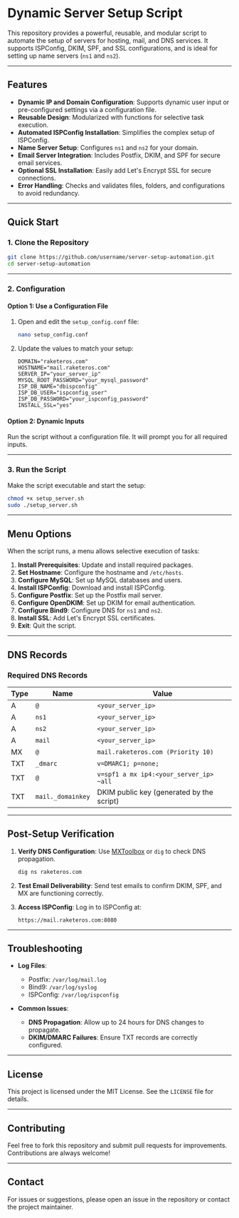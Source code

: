 # Dynamic Server Setup Script

This repository provides a powerful, reusable, and modular script to automate the setup of servers for hosting, mail, and DNS services. It supports ISPConfig, DKIM, SPF, and SSL configurations, and is ideal for setting up name servers (`ns1` and `ns2`).

---

## Features

- **Dynamic IP and Domain Configuration**: Supports dynamic user input or pre-configured settings via a configuration file.
- **Reusable Design**: Modularized with functions for selective task execution.
- **Automated ISPConfig Installation**: Simplifies the complex setup of ISPConfig.
- **Name Server Setup**: Configures `ns1` and `ns2` for your domain.
- **Email Server Integration**: Includes Postfix, DKIM, and SPF for secure email services.
- **Optional SSL Installation**: Easily add Let's Encrypt SSL for secure connections.
- **Error Handling**: Checks and validates files, folders, and configurations to avoid redundancy.

---

## Quick Start

### 1. Clone the Repository

```bash
git clone https://github.com/username/server-setup-automation.git
cd server-setup-automation
```

---

### 2. Configuration

#### Option 1: Use a Configuration File

1. Open and edit the `setup_config.conf` file:
   ```bash
   nano setup_config.conf
   ```

2. Update the values to match your setup:
   ```plaintext
   DOMAIN="raketeros.com"
   HOSTNAME="mail.raketeros.com"
   SERVER_IP="your_server_ip"
   MYSQL_ROOT_PASSWORD="your_mysql_password"
   ISP_DB_NAME="dbispconfig"
   ISP_DB_USER="ispconfig_user"
   ISP_DB_PASSWORD="your_ispconfig_password"
   INSTALL_SSL="yes"
   ```

#### Option 2: Dynamic Inputs

Run the script without a configuration file. It will prompt you for all required inputs.

---

### 3. Run the Script

Make the script executable and start the setup:

```bash
chmod +x setup_server.sh
sudo ./setup_server.sh
```

---

## Menu Options

When the script runs, a menu allows selective execution of tasks:

1. **Install Prerequisites**: Update and install required packages.
2. **Set Hostname**: Configure the hostname and `/etc/hosts`.
3. **Configure MySQL**: Set up MySQL databases and users.
4. **Install ISPConfig**: Download and install ISPConfig.
5. **Configure Postfix**: Set up the Postfix mail server.
6. **Configure OpenDKIM**: Set up DKIM for email authentication.
7. **Configure Bind9**: Configure DNS for `ns1` and `ns2`.
8. **Install SSL**: Add Let's Encrypt SSL certificates.
9. **Exit**: Quit the script.

---

## DNS Records

### Required DNS Records

| Type  | Name             | Value                       |
|-------|------------------|-----------------------------|
| A     | `@`              | `<your_server_ip>`          |
| A     | `ns1`            | `<your_server_ip>`          |
| A     | `ns2`            | `<your_server_ip>`          |
| A     | `mail`           | `<your_server_ip>`          |
| MX    | `@`              | `mail.raketeros.com (Priority 10)` |
| TXT   | `_dmarc`         | `v=DMARC1; p=none;`         |
| TXT   | `@`              | `v=spf1 a mx ip4:<your_server_ip> ~all` |
| TXT   | `mail._domainkey`| DKIM public key (generated by the script) |

---

## Post-Setup Verification

1. **Verify DNS Configuration**:
   Use [MXToolbox](https://mxtoolbox.com/) or `dig` to check DNS propagation.
   ```bash
   dig ns raketeros.com
   ```

2. **Test Email Deliverability**:
   Send test emails to confirm DKIM, SPF, and MX are functioning correctly.

3. **Access ISPConfig**:
   Log in to ISPConfig at:
   ```plaintext
   https://mail.raketeros.com:8080
   ```

---

## Troubleshooting

- **Log Files**:
  - Postfix: `/var/log/mail.log`
  - Bind9: `/var/log/syslog`
  - ISPConfig: `/var/log/ispconfig`

- **Common Issues**:
  - **DNS Propagation**: Allow up to 24 hours for DNS changes to propagate.
  - **DKIM/DMARC Failures**: Ensure TXT records are correctly configured.

---

## License

This project is licensed under the MIT License. See the `LICENSE` file for details.

---

## Contributing

Feel free to fork this repository and submit pull requests for improvements. Contributions are always welcome!

---

## Contact

For issues or suggestions, please open an issue in the repository or contact the project maintainer.
